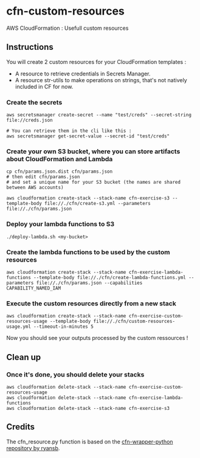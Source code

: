 # cfn-custom-resources

AWS CloudFormation : Usefull custom resources

## Instructions

You will create 2 custom resources for your CloudFormation templates : 
- A resource to retrieve credentials in Secrets Manager.
- A resource str-utils to make operations on strings, that's not natively included in CF for now.

### Create the secrets
```
aws secretsmanager create-secret --name "test/creds" --secret-string file://creds.json

# You can retrieve them in the cli like this : 
aws secretsmanager get-secret-value --secret-id "test/creds"
```

### Create your own S3 bucket, where you can store artifacts about CloudFormation and Lambda
```
cp cfn/params.json.dist cfn/params.json
# then edit cfn/params.json
# and set a unique name for your S3 bucket (the names are shared between AWS accounts)

aws cloudformation create-stack --stack-name cfn-exercise-s3 --template-body file://./cfn/create-s3.yml --parameters file://./cfn/params.json
```

### Deploy your lambda functions to S3
```
./deploy-lambda.sh <my-bucket>
```

### Create the lambda functions to be used by the custom resources
```
aws cloudformation create-stack --stack-name cfn-exercise-lambda-functions --template-body file://./cfn/create-lambda-functions.yml --parameters file://./cfn/params.json --capabilities CAPABILITY_NAMED_IAM
```

### Execute the custom resources directly from a new stack
```
aws cloudformation create-stack --stack-name cfn-exercise-custom-resources-usage --template-body file://./cfn/custom-resources-usage.yml --timeout-in-minutes 5
```
Now you should see your outputs processed by the custom ressources !


## Clean up

### Once it's done, you should delete your stacks
```
aws cloudformation delete-stack --stack-name cfn-exercise-custom-resources-usage
aws cloudformation delete-stack --stack-name cfn-exercise-lambda-functions
aws cloudformation delete-stack --stack-name cfn-exercise-s3
```

## Credits
The cfn_resource.py function is based on the [cfn-wrapper-python repository by ryansb](https://github.com/ryansb/cfn-wrapper-python).
